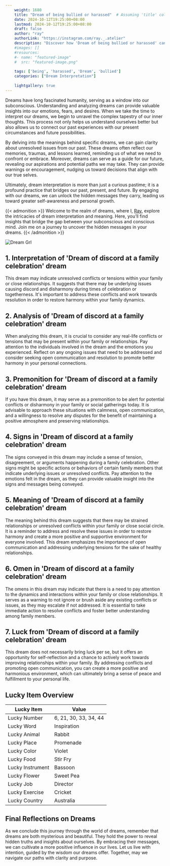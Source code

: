 ```yaml
---
    weight: 1680
    title: "Dream of being bullied or harassed"  # Assuming 'title' column exists
    date: 2024-10-12T19:25:00+08:00
    lastmod: 2024-10-12T19:25:00+08:00
    draft: false
    author: "ray"
    authorLink: "https://instagram.com/ray._.atelier"
    description: "Discover how 'Dream of being bullied or harassed' can interpret your future and uncover its significant meanings in your life."
    #images: []
    #resources:
    #- name: "featured-image"
    #  src: "featured-image.png"
    
    tags: ['being', 'harassed', 'Dream', 'bullied']
    categories: ["Dream Interpretation"]
    
    lightgallery: true
---
```

    
Dreams have long fascinated humanity, serving as a window into our subconscious. Understanding and analyzing dreams can provide valuable insights into our emotions, fears, and desires. When we take the time to interpret our dreams, we begin to unravel the complex tapestry of our inner thoughts. This process not only helps us understand ourselves better but also allows us to connect our past experiences with our present circumstances and future possibilities.

By delving into the meanings behind specific dreams, we can gain clarity about unresolved issues from our past. These dreams often reflect our memories, traumas, and lessons learned, reminding us of what we need to confront or embrace. Moreover, dreams can serve as a guide for our future, revealing our aspirations and potential paths we may take. They can provide warnings or encouragement, nudging us toward decisions that align with our true selves.

Ultimately, dream interpretation is more than just a curious pastime; it is a profound practice that bridges our past, present, and future. By engaging with our dreams, we can unlock the hidden messages they carry, leading us toward greater self-awareness and personal growth.

{{< admonition >}}
Welcome to the realm of dreams, where I, [Ray](https://instagram.com/ray._.atelier), explore the intricacies of dream interpretation and meaning. Here, you’ll find insights that bridge the gap between your subconscious and conscious mind. Join me on a journey to uncover the hidden messages in your dreams.
{{< /admonition >}}

![Dream Grl](https://cdn.pixabay.com/photo/2017/11/02/03/35/gothic-2910057_1280.jpg "Dream Grl")

## 1. Interpretation of 'Dream of discord at a family celebration' dream
 This dream may indicate unresolved conflicts or tensions within your family or close relationships. It suggests that there may be underlying issues causing discord and disharmony during times of celebration or togetherness. It's important to address these conflicts and work towards resolution in order to restore harmony within your family dynamics.

## 2. Analysis of 'Dream of discord at a family celebration' dream
 When analyzing this dream, it is crucial to consider any real-life conflicts or tensions that may be present within your family or relationships. Pay attention to the individuals involved in the dream and the emotions you experienced. Reflect on any ongoing issues that need to be addressed and consider seeking open communication and resolution to promote better harmony in your personal connections.

## 3. Premonition for 'Dream of discord at a family celebration' dream
 If you have this dream, it may serve as a premonition to be alert for potential conflicts or disharmony in your family or social gatherings today. It is advisable to approach these situations with calmness, open communication, and a willingness to resolve any disputes for the benefit of maintaining a positive atmosphere and preserving relationships.

## 4. Signs in 'Dream of discord at a family celebration' dream
 The signs conveyed in this dream may include a sense of tension, disagreement, or arguments happening during a family celebration. Other signs might be specific actions or behaviors of certain family members that indicate underlying issues or unresolved conflicts. Pay attention to the emotions felt in the dream, as they can provide valuable insight into the signs and messages being conveyed.

## 5. Meaning of 'Dream of discord at a family celebration' dream
 The meaning behind this dream suggests that there may be strained relationships or unresolved conflicts within your family or close social circle. It is a reminder to address and resolve these issues in order to restore harmony and create a more positive and supportive environment for everyone involved. This dream emphasizes the importance of open communication and addressing underlying tensions for the sake of healthy relationships.

## 6. Omen in 'Dream of discord at a family celebration' dream
 The omens in this dream may indicate that there is a need to pay attention to the dynamics and interactions within your family or close relationships. It serves as a warning to not ignore or brush aside any existing conflicts or issues, as they may escalate if not addressed. It is essential to take immediate action to resolve conflicts and foster better understanding among family members.

## 7. Luck from 'Dream of discord at a family celebration' dream
 This dream does not necessarily bring luck per se, but it offers an opportunity for self-reflection and a chance to actively work towards improving relationships within your family. By addressing conflicts and promoting open communication, you can create a more positive and harmonious environment, which can ultimately bring a sense of peace and fulfillment to your personal life.

## Lucky Item Overview
| Lucky Item          | Value              |
|---------------|--------------------|
| Lucky Number        | 6, 21, 30, 33, 34, 44  |
| Lucky Word          | Inspiration |
| Lucky Animal        | Rabbit |
| Lucky Place         | Promenade     |
| Lucky Color         | Violet     |
| Lucky Food          | Stir Fry      |
| Lucky Instrument    | Bassoon |
| Lucky Flower        | Sweet Pea    |
| Lucky Job           | Director       |
| Lucky Exercise      | Cricket  |
| Lucky Country       | Australia    |


##  Final Reflections on Dreams

As we conclude this journey through the world of dreams, remember that dreams are both mysterious and beautiful. They hold the power to reveal hidden truths and insights about ourselves. By embracing their messages, we can cultivate a more positive influence in our lives. Let us live with intention, guided by the wisdom our dreams offer. Together, may we navigate our paths with clarity and purpose.
